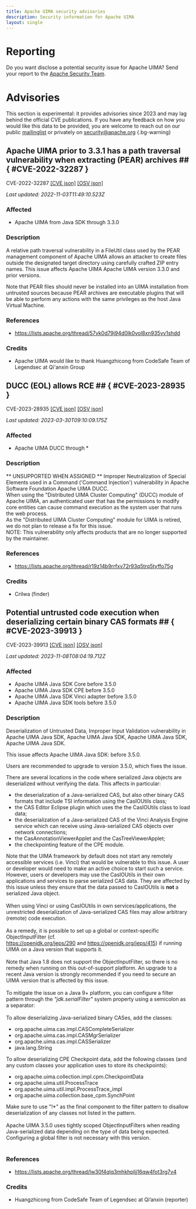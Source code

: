 ```yaml
---
title: Apache UIMA security advisories
description: Security information for Apache UIMA
layout: single
---
```


# Reporting

Do you want disclose a potential security issue for Apache UIMA? Send your report to the [Apache Security Team](mailto:security@apache.org).

# Advisories

This section is experimental: it provides advisories since 2023 and may lag behind the official CVE publications. If you have any feedback on how you would like this data to be provided, you are welcome to reach out on our public [mailinglist](/mailinglist) or privately on [security@apache.org](mailto:security@apache.org)
{.bg-warning}

## Apache UIMA prior to 3.3.1 has a path traversal vulnerability when extracting (PEAR) archives ## { #CVE-2022-32287 }

CVE-2022-32287 [\[CVE json\]](./CVE-2022-32287.cve.json) [\[OSV json\]](./CVE-2022-32287.osv.json)



_Last updated: 2022-11-03T11:49:10.523Z_

### Affected

* Apache UIMA from Java SDK through 3.3.0


### Description

A relative path traversal vulnerability in a FileUtil class used by the PEAR management component of Apache UIMA allows an attacker to create files outside the designated target directory using carefully crafted ZIP entry names. This issue affects Apache UIMA Apache UIMA version 3.3.0 and prior versions. 

Note that PEAR files should never be installed into an UIMA installation from untrusted sources because PEAR archives are executable plugins that will be able to perform any actions with the same privileges as the host Java Virtual Machine.

### References
* https://lists.apache.org/thread/57vk0d79j94d0lk0vol8xn935yv1shdd


### Credits
* Apache UIMA would like to thank Huangzhicong from CodeSafe Team of Legendsec at Qi'anxin Group


## DUCC (EOL) allows RCE ## { #CVE-2023-28935 }

CVE-2023-28935 [\[CVE json\]](./CVE-2023-28935.cve.json) [\[OSV json\]](./CVE-2023-28935.osv.json)



_Last updated: 2023-03-30T09:10:09.175Z_

### Affected

* Apache UIMA DUCC through *


### Description

<div>** UNSUPPORTED WHEN ASSIGNED ** Improper Neutralization of Special Elements used in a Command ('Command Injection') vulnerability in Apache Software Foundation Apache UIMA DUCC.<br></div><div>When using the "Distributed UIMA Cluster Computing" (DUCC) module of Apache UIMA, an authenticated user that has the permissions to modify core entities can cause command execution as the system user that runs the web process.<br></div><div>As the "Distributed UIMA Cluster Computing" module for UIMA is retired, we do not plan to release a fix for this issue.<br>NOTE: This vulnerability only affects products that are no longer supported by the maintainer.</div>

### References
* https://lists.apache.org/thread/r19z14b9rrfxv72r93q5trq5tyffo75g


### Credits
* Crilwa (finder)


## Potential untrusted code execution when deserializing certain binary CAS formats ## { #CVE-2023-39913 }

CVE-2023-39913 [\[CVE json\]](./CVE-2023-39913.cve.json) [\[OSV json\]](./CVE-2023-39913.osv.json)



_Last updated: 2023-11-08T08:04:19.712Z_

### Affected

* Apache UIMA Java SDK Core before 3.5.0
* Apache UIMA Java SDK CPE before 3.5.0
* Apache UIMA Java SDK Vinci adapter before 3.5.0
* Apache UIMA Java SDK tools before 3.5.0


### Description

Deserialization of Untrusted Data, Improper Input Validation vulnerability in Apache UIMA Java SDK, Apache UIMA Java SDK, Apache UIMA Java SDK, Apache UIMA Java SDK.<p>This issue affects Apache UIMA Java SDK: before 3.5.0.</p><p>Users are recommended to upgrade to version 3.5.0, which fixes the issue.</p>There are several locations in the code where serialized Java objects are deserialized without verifying the data. This affects in particular:<br><ul><li><span style="background-color: var(--wht);">the deserialization of a Java-serialized CAS, but also other binary CAS formats that include TSI information using the CasIOUtils class;</span></li><li><span style="background-color: var(--wht);">the CAS Editor Eclipse plugin which uses the&nbsp;the CasIOUtils class to load data;</span></li><li><span style="background-color: var(--wht);">the deserialization of a Java-serialized CAS of the Vinci Analysis Engine service which can receive using Java-serialized CAS objects over network connections;</span></li><li><span style="background-color: var(--wht);">the CasAnnotationViewerApplet and the CasTreeViewerApplet;</span></li><li><span style="background-color: var(--wht);">the checkpointing feature of the CPE module.</span></li></ul>Note that the UIMA framework by default does not start any remotely accessible services (i.e. Vinci) that would be vulnerable to this issue. A user or developer would need to make an active choice to start such a service. However, users or developers may use the CasIOUtils in their own applications and services to parse serialized CAS data. They are affected by this issue unless they ensure that the data passed to CasIOUtils is <b>not</b> a serialized Java object.<br><br>When using Vinci or using CasIOUtils in own services/applications,&nbsp;<span style="background-color: rgb(255, 255, 255);">the unrestricted deserialization of Java-serialized CAS files may allow arbitrary (remote) code execution.</span><br><br>As a remedy, it is possible to set up a global or context-specific ObjectInputFilter (cf. <a target="_blank" rel="nofollow" href="https://openjdk.org/jeps/290">https://openjdk.org/jeps/290</a>&nbsp;and&nbsp;<a target="_blank" rel="nofollow" href="https://openjdk.org/jeps/415">https://openjdk.org/jeps/415</a>) if running UIMA on a Java version that supports it. <br><br>Note that Java 1.8 does not support the ObjectInputFilter, so there is no remedy when running on this out-of-support platform. An upgrade to a recent Java version is strongly recommended if you need to secure an UIMA version that is affected by this issue.<br><br>To mitigate the issue on a Java 9+ platform, you can configure a filter pattern through the <i>"jdk.serialFilter"</i> system property using a semicolon as a separator:<br><br>To allow deserializing Java-serialized binary CASes, add the classes:<br><ul><li><span style="background-color: var(--wht);">org.apache.uima.cas.impl.CASCompleteSerializer</span></li><li>org.apache.uima.cas.impl.CASMgrSerializer</li><li>org.apache.uima.cas.impl.CASSerializer</li><li>java.lang.String</li></ul>To allow deserializing CPE Checkpoint data, add the following classes (and any custom classes your application uses to store its checkpoints):<br><ul><li>org.apache.uima.collection.impl.cpm.CheckpointData</li><li>org.apache.uima.util.ProcessTrace</li><li>org.apache.uima.util.impl.ProcessTrace_impl</li><li>org.apache.uima.collection.base_cpm.SynchPoint</li></ul>Make sure to use "!*" as the final component to the filter pattern to disallow deserialization of any classes not listed in the pattern.<br><br>Apache UIMA 3.5.0 uses tightly scoped ObjectInputFilters when reading Java-serialized data depending on the type of data being expected. Configuring a global filter is not necessary with this version.<br><br>

### References
* https://lists.apache.org/thread/lw30f4qlq3mhkhpljj16qw4fot3rg7v4


### Credits
* Huangzhicong from CodeSafe Team of Legendsec at Qi’anxin (reporter)
